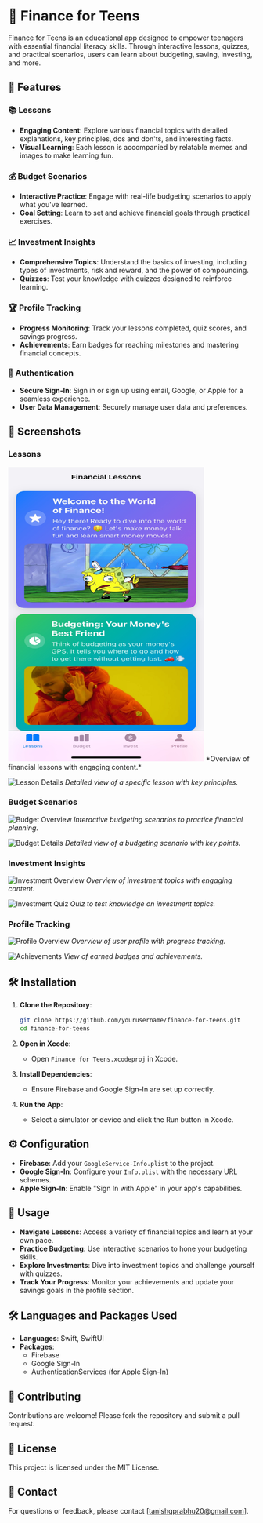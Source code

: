 # 🌟 Finance for Teens

Finance for Teens is an educational app designed to empower teenagers with essential financial literacy skills. Through interactive lessons, quizzes, and practical scenarios, users can learn about budgeting, saving, investing, and more.

## 🚀 Features

### 📚 Lessons
- **Engaging Content**: Explore various financial topics with detailed explanations, key principles, dos and don'ts, and interesting facts.
- **Visual Learning**: Each lesson is accompanied by relatable memes and images to make learning fun.

### 💰 Budget Scenarios
- **Interactive Practice**: Engage with real-life budgeting scenarios to apply what you've learned.
- **Goal Setting**: Learn to set and achieve financial goals through practical exercises.

### 📈 Investment Insights
- **Comprehensive Topics**: Understand the basics of investing, including types of investments, risk and reward, and the power of compounding.
- **Quizzes**: Test your knowledge with quizzes designed to reinforce learning.

### 🏆 Profile Tracking
- **Progress Monitoring**: Track your lessons completed, quiz scores, and savings progress.
- **Achievements**: Earn badges for reaching milestones and mastering financial concepts.

### 🔐 Authentication
- **Secure Sign-In**: Sign in or sign up using email, Google, or Apple for a seamless experience.
- **User Data Management**: Securely manage user data and preferences.

## 📸 Screenshots

### Lessons
<img src="screenshots/1.jpg" alt="Lessons Overview" width="400" height="600"/>
*Overview of financial lessons with engaging content.*

![Lesson Details](screenshots/lesson_details.png)
*Detailed view of a specific lesson with key principles.*

### Budget Scenarios
![Budget Overview](screenshots/budget_overview.png)
*Interactive budgeting scenarios to practice financial planning.*

![Budget Details](screenshots/budget_details.png)
*Detailed view of a budgeting scenario with key points.*

### Investment Insights
![Investment Overview](screenshots/invest_overview.png)
*Overview of investment topics with engaging content.*

![Investment Quiz](screenshots/invest_quiz.png)
*Quiz to test knowledge on investment topics.*

### Profile Tracking
![Profile Overview](screenshots/profile_overview.png)
*Overview of user profile with progress tracking.*

![Achievements](screenshots/achievements.png)
*View of earned badges and achievements.*

## 🛠 Installation

1. **Clone the Repository**:
   ```bash
   git clone https://github.com/yourusername/finance-for-teens.git
   cd finance-for-teens
   ```

2. **Open in Xcode**:
   - Open `Finance for Teens.xcodeproj` in Xcode.

3. **Install Dependencies**:
   - Ensure Firebase and Google Sign-In are set up correctly.

4. **Run the App**:
   - Select a simulator or device and click the Run button in Xcode.

## ⚙️ Configuration

- **Firebase**: Add your `GoogleService-Info.plist` to the project.
- **Google Sign-In**: Configure your `Info.plist` with the necessary URL schemes.
- **Apple Sign-In**: Enable "Sign In with Apple" in your app's capabilities.

## 📖 Usage

- **Navigate Lessons**: Access a variety of financial topics and learn at your own pace.
- **Practice Budgeting**: Use interactive scenarios to hone your budgeting skills.
- **Explore Investments**: Dive into investment topics and challenge yourself with quizzes.
- **Track Your Progress**: Monitor your achievements and update your savings goals in the profile section.

## 🛠 Languages and Packages Used

- **Languages**: Swift, SwiftUI
- **Packages**:
  - Firebase
  - Google Sign-In
  - AuthenticationServices (for Apple Sign-In)

## 🤝 Contributing

Contributions are welcome! Please fork the repository and submit a pull request.

## 📜 License

This project is licensed under the MIT License.

## 📧 Contact

For questions or feedback, please contact [tanishqprabhu20@gmail.com].
